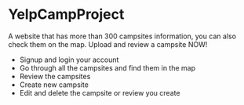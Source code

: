 # YelpCampProject

A website that has more than 300 campsites information, you can also check them on the map. Upload and review a campsite NOW!

- Signup and login your account
- Go through all the campsites and find them in the map
- Review the campsites
- Create new campsite
- Edit and delete the campsite or review you create


